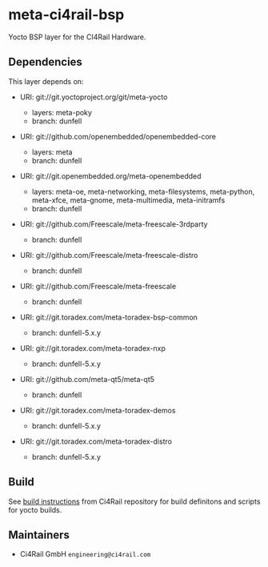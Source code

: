 # meta-ci4rail-bsp

Yocto BSP layer for the CI4Rail Hardware.

## Dependencies

This layer depends on:

* URI: git://git.yoctoproject.org/git/meta-yocto
  * layers: meta-poky
  * branch: dunfell

* URI: git://github.com/openembedded/openembedded-core
  * layers: meta
  * branch: dunfell

* URI: git://git.openembedded.org/meta-openembedded
  * layers: meta-oe, meta-networking, meta-filesystems, meta-python, meta-xfce, meta-gnome, meta-multimedia, meta-initramfs
  * branch: dunfell

* URI: git://github.com/Freescale/meta-freescale-3rdparty
  * branch: dunfell

* URI: git://github.com/Freescale/meta-freescale-distro
  * branch: dunfell

* URI: git://github.com/Freescale/meta-freescale
  * branch: dunfell

* URI: git://git.toradex.com/meta-toradex-bsp-common
  * branch: dunfell-5.x.y

* URI: git://git.toradex.com/meta-toradex-nxp
  * branch: dunfell-5.x.y

* URI: git://github.com/meta-qt5/meta-qt5
  * branch: dunfell

* URI: git://git.toradex.com/meta-toradex-demos
  * branch: dunfell-5.x.y

* URI: git://git.toradex.com/meta-toradex-distro
  * branch: dunfell-5.x.y

## Build

See [build instructions](https://github.com/ci4rail/yocto-images/tree/cleanup#building) from Ci4Rail repository for build definitons and scripts for yocto builds.

## Maintainers

* Ci4Rail GmbH `engineering@ci4rail.com`
